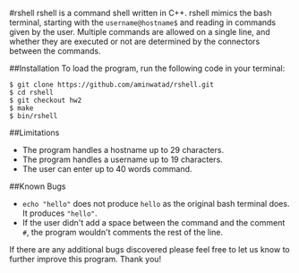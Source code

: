 #rshell
rshell is a command shell written in C++. rshell mimics the bash terminal, starting with the `username@hostname$` and reading in commands given by the user. Multiple commands are allowed on a single line, and whether they are executed or not are determined by the connectors between the commands. 

##Installation
To load the program, run the following code in your terminal:

```
$ git clone https://github.com/aminwatad/rshell.git
$ cd rshell
$ git checkout hw2
$ make
$ bin/rshell
```
##Limitations
* The program handles a hostname up to 29 characters.
* The program handles a username up to 19 characters.
* The user can enter up to 40 words command.

##Known Bugs

* `echo "hello"` does not produce `hello` as the original bash terminal does. It produces `"hello"`.
* If the user didn't add a space between the command and the comment `#`, the program wouldn't comments the rest of the line.

If there are any additional bugs discovered please feel free to let us know to further improve this program. Thank you!
